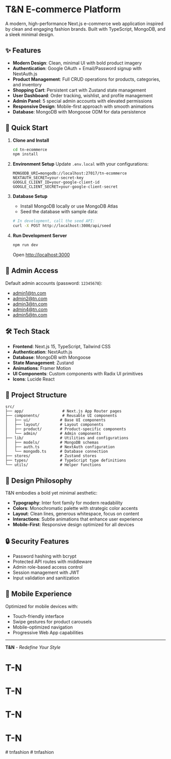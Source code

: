 # T&N E-commerce Platform

A modern, high-performance Next.js e-commerce web application inspired by clean and engaging fashion brands. Built with TypeScript, MongoDB, and a sleek minimal design.

## ✨ Features

- **Modern Design**: Clean, minimal UI with bold product imagery
- **Authentication**: Google OAuth + Email/Password signup with NextAuth.js
- **Product Management**: Full CRUD operations for products, categories, and inventory
- **Shopping Cart**: Persistent cart with Zustand state management
- **User Dashboard**: Order tracking, wishlist, and profile management
- **Admin Panel**: 5 special admin accounts with elevated permissions
- **Responsive Design**: Mobile-first approach with smooth animations
- **Database**: MongoDB with Mongoose ODM for data persistence

## 🚀 Quick Start

1. **Clone and Install**
   ```bash
   cd tn-ecommerce
   npm install
   ```

2. **Environment Setup**
   Update `.env.local` with your configurations:
   ```env
   MONGODB_URI=mongodb://localhost:27017/tn-ecommerce
   NEXTAUTH_SECRET=your-secret-key
   GOOGLE_CLIENT_ID=your-google-client-id
   GOOGLE_CLIENT_SECRET=your-google-client-secret
   ```

3. **Database Setup**
   - Install MongoDB locally or use MongoDB Atlas
   - Seed the database with sample data:
   ```bash
   # In development, call the seed API:
   curl -X POST http://localhost:3000/api/seed
   ```

4. **Run Development Server**
   ```bash
   npm run dev
   ```
   Open [http://localhost:3000](http://localhost:3000)

## 🔑 Admin Access

Default admin accounts (password: `12345678`):
- admin1@tn.com
- admin2@tn.com
- admin3@tn.com
- admin4@tn.com
- admin5@tn.com

## 🛠 Tech Stack

- **Frontend**: Next.js 15, TypeScript, Tailwind CSS
- **Authentication**: NextAuth.js
- **Database**: MongoDB with Mongoose
- **State Management**: Zustand
- **Animations**: Framer Motion
- **UI Components**: Custom components with Radix UI primitives
- **Icons**: Lucide React

## 📁 Project Structure

```
src/
├── app/                 # Next.js App Router pages
├── components/          # Reusable UI components
│   ├── ui/             # Base UI components
│   ├── layout/         # Layout components
│   ├── product/        # Product-specific components
│   └── admin/          # Admin components
├── lib/                # Utilities and configurations
│   ├── models/         # MongoDB schemas
│   ├── auth.ts         # NextAuth configuration
│   └── mongodb.ts      # Database connection
├── stores/             # Zustand stores
├── types/              # TypeScript type definitions
└── utils/              # Helper functions
```

## 🎨 Design Philosophy

T&N embodies a bold yet minimal aesthetic:
- **Typography**: Inter font family for modern readability
- **Colors**: Monochromatic palette with strategic color accents
- **Layout**: Clean lines, generous whitespace, focus on content
- **Interactions**: Subtle animations that enhance user experience
- **Mobile-First**: Responsive design optimized for all devices

## 🔒 Security Features

- Password hashing with bcrypt
- Protected API routes with middleware
- Admin role-based access control
- Session management with JWT
- Input validation and sanitization

## 📱 Mobile Experience

Optimized for mobile devices with:
- Touch-friendly interface
- Swipe gestures for product carousels
- Mobile-optimized navigation
- Progressive Web App capabilities

---

**T&N** - *Redefine Your Style*
# T-N
# T-N
# T-N
# T-N
#   t n f a s h i o n  
 #   t n f a s h i o n  
 